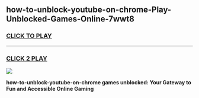 
## how-to-unblock-youtube-on-chrome-Play-Unblocked-Games-Online-7wwt8
<h3>
<a href="https://premium76.site?title=how-to-unblock-youtube-on-chrome&ref=25A">CLICK TO PLAY</a></h3>
<hr>

<h3>
<a href="https://premium76.site?title=how-to-unblock-youtube-on-chrome&ref=25A">CLICK 2 PLAY</a>
  
</h3>

<a href="https://premium76.site?title=how-to-unblock-youtube-on-chrome&ref=25A"><img src="https://clearcache.store/games.png"></a>


**how-to-unblock-youtube-on-chrome games unblocked: Your Gateway to Fun and Accessible Online Gaming**
